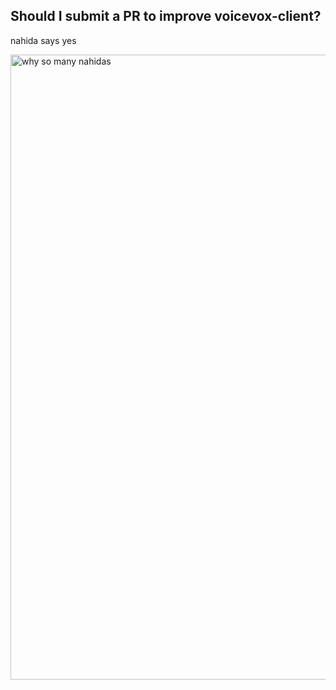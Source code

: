## Should I submit a PR to improve voicevox-client?

nahida says yes

<img src="https://cdn.discordapp.com/attachments/1094455113256538163/1098226899437768754/Genshin_Impact_Screenshot_2023.03.17_-_21.33.26.28.png" alt="why so many nahidas" width="1000"/>
